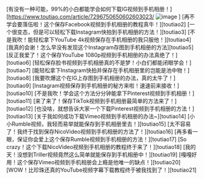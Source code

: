 [有没有一种可能，99%的小白都能学会如何下载IG视频到手机相册！][https://www.toutiao.com/article/7296750650602603023/
![image](https://github.com/user-attachments/assets/7ae558e4-2c36-4a51-b189-08c77a0dfc5c)
]
[再不学会要落伍啦！这个保存Facebook视频到手机相册的教程真牛！][toutiao2]
[一个很变态，但是可以轻松下载Instagram快拍到手机相册的方法！][toutiao3]
[不是我吹！能轻松拿下YouTube 4k视频保存在手机相册的我只服他！][toutiao4]
[我真的会谢！怎么早没有发现这个Instagram存图到手机相册的方法][toutiao5]
[反正我爱了！这个保存YouTube 1080p视频到手机相册的办法真绝了！][toutiao6]
[轻松保存脸书视频到手机相册真的不是梦！小白们都能闭眼学会！][toutiao7]
[能轻松拿下Instagram快拍并保存在手机相册里的岂能是池中物！][toutiao8]
[我要吹爆这个在IG上存图到手机相册的办法，真的太牛了！][toutiao9]
[Instagram视频保存到手机相册的秘方来啦！速速前来接收！][toutiao10]
[不是我吹！学会这个方法分分钟能拿下Pinterest视频到手机相册！][toutiao11]
[来了来了！保存TikTok视频到手机相册最简单的方法来了！][toutiao12]
[也没啥，就想告诉大家一个下载Pinterest视频到手机相册的方法！][toutiao13]
[关于我如何成功下载Vimeo视频到手机相册的办法~][toutiao14]
[小小Rumble视频，我轻而易举就能保存到手机相册里去！][toutiao15]
[太不容易了！我终于找到保存NicoVideo视频到手机相册的方法了！][toutiao16]
[再多看一眼，保证你会爱上这个保存Rumble视频到手机相册的方法！][toutiao17]
[So crazy！这个下载NicoVideo视频到手机相册的教程终于来了！][toutiao18]
[我的天！没想到Triller视频竟然这么简单就能保存到手机相册中！][toutiao19]
[嘎嘎好用！这个保存Vimeo视频到手机相册会上瘾是他唯一的缺点！][toutiao20]
[WOW！比珍珠还真的YouTube视频字幕下载教程终于被我找到了！][toutiao21]
